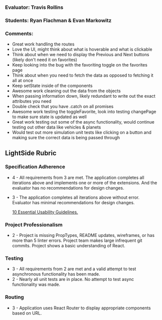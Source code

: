 ### Evaluator: Travis Rollins
### Students: Ryan Flachman & Evan Markowitz
### Comments:
* Great work handling the routes
* Love the UI, might think about what is hoverable and what is clickable
* Think about when we need to display the Previous and Next buttons (likely don't need it on favorites)
* Keep looking into the bug with the favoriting toggle on the favorites page
* Think about when you need to fetch the data as opposed to fetching it all at once
* Keep setState inside of the components
* Awesome work cleaning out the data from the objects
* When passing information down, likely redundant to write out the exact attributes you need
* Double check that you have .catch on all promises
* Awesome work testing the toggleFavorite, look into testing changePage to make sure state is updated as well
* Great work testing out some of the async functionality, would continue testing out other data like vehicles & planets
* Would test out more simulation unit tests like clicking on a button and making sure the correct data is being passed through

## LightSide Rubric

### Specification Adherence

* 4 - All requirements from 3 are met. The application completes all iterations above and implements one or more of the extensions. And the evaluator has no recommendations for design changes.
* 3 - The application completes all iterations above without error. Evaluator has minimal recommendations for design changes.
  
  [10 Essential Usability Guidelines.](https://speckyboy.com/10-essential-web-application-usability-guidelines/)

### Project Professionalism

* 2 - Project is missing PropTypes, README updates, wireframes, or has more
  than 5 linter errors. Project team makes large infrequent git commits.
  Project shows a basic understanding of React.

### Testing

* 3 - All requirements from 2 are met and a valid attempt to test asynchronous functionality has been made.
* 2 - Nearly all unit tests are in place. No attempt to test async functionality was made.

### Routing

* 3 - Application uses React Router to display appropriate components based on URL.

